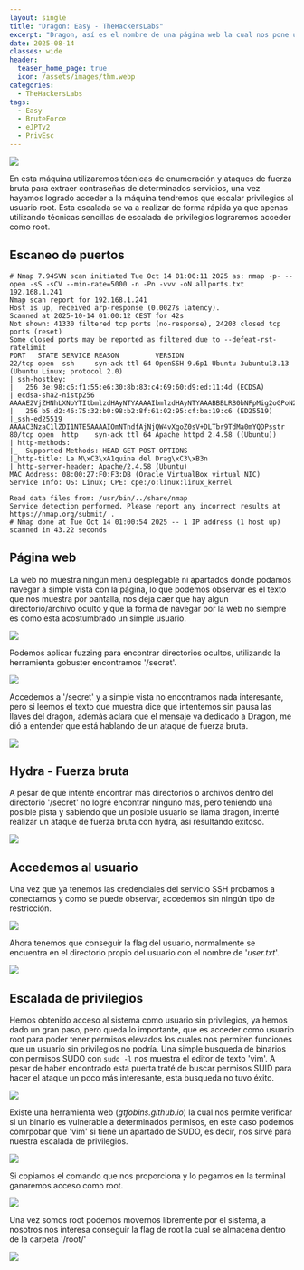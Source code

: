 ```yaml
---
layout: single
title: "Dragon: Easy - TheHackersLabs"
excerpt: "Dragon, así es el nombre de una página web la cual nos pone un simple reto: comprometer su sistema. Ellos mismos saben que han contratado desarrolladores principiantes, por lo que no deberían confiarse, es hora de ponernos manos a la obra y demostrar de que estamos hechos."
date: 2025-08-14
classes: wide
header:
  teaser_home_page: true
  icon: /assets/images/thm.webp
categories:
  - TheHackersLabs
tags:  
  - Easy
  - BruteForce
  - eJPTv2
  - PrivEsc
---
```


![](/assets/images/thm-writeup-colddbox/colddbox_logo.png)

En esta máquina utilizaremos técnicas de enumeración y ataques de fuerza bruta para extraer contraseñas de determinados servicios, una vez hayamos logrado acceder a la máquina tendremos que escalar privilegios al usuario root. Esta escalada se va a realizar de forma rápida ya que apenas utilizando técnicas sencillas de escalada de privilegios lograremos acceder como root.

## Escaneo de puertos

```
# Nmap 7.94SVN scan initiated Tue Oct 14 01:00:11 2025 as: nmap -p- --open -sS -sCV --min-rate=5000 -n -Pn -vvv -oN allports.txt 192.168.1.241
Nmap scan report for 192.168.1.241
Host is up, received arp-response (0.0027s latency).
Scanned at 2025-10-14 01:00:12 CEST for 42s
Not shown: 41330 filtered tcp ports (no-response), 24203 closed tcp ports (reset)
Some closed ports may be reported as filtered due to --defeat-rst-ratelimit
PORT   STATE SERVICE REASON         VERSION
22/tcp open  ssh     syn-ack ttl 64 OpenSSH 9.6p1 Ubuntu 3ubuntu13.13 (Ubuntu Linux; protocol 2.0)
| ssh-hostkey: 
|   256 3e:98:c6:f1:55:e6:30:8b:83:c4:69:60:d9:ed:11:4d (ECDSA)
| ecdsa-sha2-nistp256 AAAAE2VjZHNhLXNoYTItbmlzdHAyNTYAAAAIbmlzdHAyNTYAAABBBLRB0bNFpMig2oGPoN2EWsh1Ximm6bDgZu/Z9O0twiunyN9X/pMOAC2J9gxyQYQwRu7ey4QtLD4qSFx9PMW1mWc=
|   256 b5:d2:46:75:32:b0:98:b2:8f:61:02:95:cf:ba:19:c6 (ED25519)
|_ssh-ed25519 AAAAC3NzaC1lZDI1NTE5AAAAIOmNTndfAjNjQW4vXgoZ0sV+DLTbr9TdMa0mYQDPsstr
80/tcp open  http    syn-ack ttl 64 Apache httpd 2.4.58 ((Ubuntu))
| http-methods: 
|_  Supported Methods: HEAD GET POST OPTIONS
|_http-title: La M\xC3\xA1quina del Drag\xC3\xB3n
|_http-server-header: Apache/2.4.58 (Ubuntu)
MAC Address: 08:00:27:F0:F3:DB (Oracle VirtualBox virtual NIC)
Service Info: OS: Linux; CPE: cpe:/o:linux:linux_kernel

Read data files from: /usr/bin/../share/nmap
Service detection performed. Please report any incorrect results at https://nmap.org/submit/ .
# Nmap done at Tue Oct 14 01:00:54 2025 -- 1 IP address (1 host up) scanned in 43.22 seconds
```

## Página web

La web no muestra ningún menú desplegable ni apartados donde podamos navegar a simple vista con la página, lo que podemos observar es el texto que nos muestra por pantalla, nos deja caer que hay algun directorio/archivo oculto y que la forma de navegar por la web no siempre es como esta acostumbrado un simple usuario.

![](/assets/images/thl-writeup-dragon/1.png)

Podemos aplicar fuzzing para encontrar directorios ocultos, utilizando la herramienta gobuster encontramos '/secret'.

![](/assets/images/thl-writeup-dragon/2.png)

Accedemos a '/secret' y a simple vista no encontramos nada interesante, pero si leemos el texto que muestra dice que intentemos sin pausa las llaves del dragon, además aclara que el mensaje va dedicado a Dragon, me dió a entender que está hablando de un ataque de fuerza bruta.

![](/assets/images/thl-writeup-dragon/3.png)

## Hydra - Fuerza bruta

A pesar de que intenté encontrar más directorios o archivos dentro del directorio '/secret' no logré encontrar ninguno mas, pero teniendo una posible pista y sabiendo que un posible usuario se llama dragon, intenté realizar un ataque de fuerza bruta con hydra, así resultando exitoso.

![](/assets/images/thl-writeup-dragon/4.png)

## Accedemos al usuario

Una vez que ya tenemos las credenciales del servicio SSH probamos a conectarnos y como se puede observar, accedemos sin ningún tipo de restricción.

![](/assets/images/thl-writeup-dragon/5.png)

Ahora tenemos que conseguir la flag del usuario, normalmente se encuentra en el directorio propio del usuario con el nombre de '*user.txt*'.

![](/assets/images/thl-writeup-dragon/6.png)

## Escalada de privilegios

Hemos obtenido acceso al sistema como usuario sin privilegios, ya hemos dado un gran paso, pero queda lo importante, que es acceder como usuario root para poder tener permisos elevados los cuales nos permiten funciones que un usuario sin privilegios no podría. Una simple busqueda de binarios con permisos SUDO con `sudo -l` nos muestra el editor de texto 'vim'. A pesar de haber encontrado esta puerta traté de buscar permisos SUID para hacer el ataque un poco más interesante, esta busqueda no tuvo éxito.

![](/assets/images/thl-writeup-dragon/7.png)

Existe una herramienta web (*gtfobins.github.io*) la cual nos permite verificar si un binario es vulnerable a determinados permisos, en este caso podemos comrpobar que 'vim' si tiene un apartado de SUDO, es decir, nos sirve para nuestra escalada de privilegios.

![](/assets/images/thl-writeup-dragon/8.png)

Si copiamos el comando que nos proporciona y lo pegamos en la terminal ganaremos acceso como root.

![](/assets/images/thl-writeup-dragon/9.png)

Una vez somos root podemos movernos libremente por el sistema, a nosotros nos interesa conseguir la flag de root la cual se almacena dentro de la carpeta '/root/'

![](/assets/images/thl-writeup-dragon/10.png)
